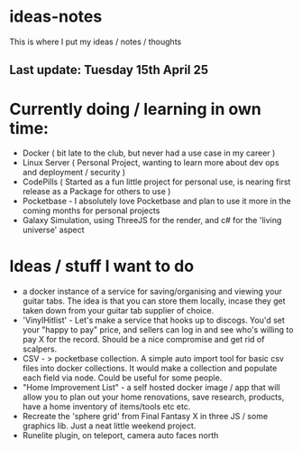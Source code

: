 # ideas-notes
This is where I put my ideas / notes / thoughts 


## Last update: Tuesday 15th April 25

# Currently doing / learning in own time: 
  - Docker ( bit late to the club, but never had a use case in my career )
  - Linux Server ( Personal Project, wanting to learn more about dev ops and deployment / security )
  - CodePills ( Started as a fun little project for personal use, is nearing first release as a Package for others to use )
  - Pocketbase - I absolutely love Pocketbase and plan to use it more in the coming months for personal projects
  - Galaxy Simulation, using ThreeJS for the render, and c# for the 'living universe' aspect


# Ideas / stuff I want to do
 -  a docker instance of a service for saving/organising and viewing your guitar tabs. The idea is that you can store them locally, incase they get taken down from your guitar tab supplier of choice.
 -  'VinylHitlist' - Let's make a service that hooks up to discogs. You'd set your "happy to pay" price, and sellers can log in and see who's willing to pay X for the record. Should be a nice compromise and get rid of scalpers.
 -  CSV - > pocketbase collection. A simple auto import tool for basic csv files into docker collections. It would make a collection and populate each field via node.  Could be useful for some people.
 -  "Home Improvement List" - a self hosted docker image / app that will allow you to plan out your home renovations, save research, products, have a home inventory of items/tools etc etc.
 -  Recreate the 'sphere grid' from Final Fantasy X in three JS / some graphics lib. Just a neat little weekend project.
 -  Runelite plugin, on teleport, camera auto faces north
